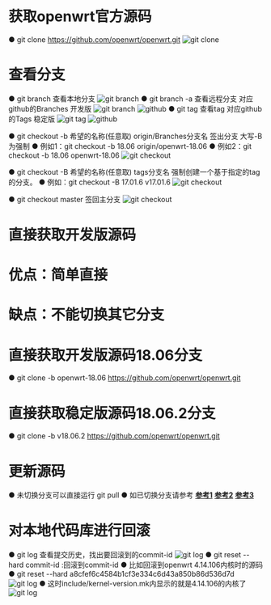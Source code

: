 # 获取openwrt官方源码
● git clone https://github.com/openwrt/openwrt.git
![git clone](https://github.com/zaiyuyishiyoudu/Godaddy/blob/master/获取openwrt官方源码.png)

# 查看分支
● git branch     查看本地分支
![git branch](https://github.com/zaiyuyishiyoudu/Godaddy/blob/master/查看本地分支.png)
● git branch -a  查看远程分支 对应github的Branches 开发版
![git branch](https://github.com/zaiyuyishiyoudu/Godaddy/blob/master/查看远程分支.png)
![github](https://github.com/zaiyuyishiyoudu/Godaddy/blob/master/Branches.png)
● git tag		查看tag 对应github的Tags 稳定版
![git tag](https://github.com/zaiyuyishiyoudu/Godaddy/blob/master/查看tag.png)
![github](https://github.com/zaiyuyishiyoudu/Godaddy/blob/master/Tags.png)

● git checkout -b 希望的名称(任意取) origin/Branches分支名 签出分支 大写-B为强制
● 例如1：git checkout -b 18.06 origin/openwrt-18.06
● 例如2：git checkout -b 18.06 openwrt-18.06
![git checkout](https://github.com/zaiyuyishiyoudu/Godaddy/blob/master/签出18.06分支.png)

● git checkout -B 希望的名称(任意取) tags分支名 强制创建一个基于指定的tag的分支。
● 例如：git checkout -B 17.01.6 v17.01.6
![git checkout](https://github.com/zaiyuyishiyoudu/Godaddy/blob/master/签出17.01.6分支.png)

● git checkout master  签回主分支
![git checkout](https://github.com/zaiyuyishiyoudu/Godaddy/blob/master/签回主分支.png)

# 直接获取开发版源码
# 优点：简单直接
# 缺点：不能切换其它分支
# 直接获取开发版源码18.06分支
● git clone -b openwrt-18.06 https://github.com/openwrt/openwrt.git

# 直接获取稳定版源码18.06.2分支
● git clone -b v18.06.2 https://github.com/openwrt/openwrt.git

# 更新源码
● 未切换分支可以直接运行 git pull
● 如已切换分支请参考
**[参考1](https://blog.csdn.net/u010059669/article/details/82670484)**
**[参考2](https://www.cnblogs.com/phpper/p/7136048.html)**
**[参考3](https://www.yiibai.com/git/git_pull.html)**

# 对本地代码库进行回滚
● git log 查看提交历史，找出要回滚到的commit-id
![git log](https://github.com/zaiyuyishiyoudu/Godaddy/blob/master/4.14.106.png)
● git reset --hard commit-id :回滚到commit-id
● 比如回滚到openwrt 4.14.106内核时的源码
● git reset --hard a8cfef6c4584b1cf3e334c6d43a850b86d536d7d
![git log](https://github.com/zaiyuyishiyoudu/Godaddy/blob/master/回滚.png)
● 这时include/kernel-version.mk内显示的就是4.14.106的内核了
![git log](https://github.com/zaiyuyishiyoudu/Godaddy/blob/master/回滚后内核.png)
